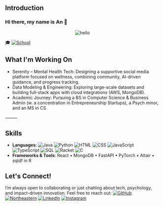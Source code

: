 ## Introduction

### Hi there, my name is **An** 👋

<p align="center">
<img src="https://media.giphy.com/media/v1.Y2lkPTc5MGI3NjExZTRrenplaTRiejkxeWx3NXBkazNkbnJ6NDgxZzZlYWJvb2ZsZGg5dSZlcD12MV9naWZzX3NlYXJjaCZjdD1n/Z1kpfgtHmpWHS/giphy.gif" alt="hello">
</p>

🎓 [![School](https://img.shields.io/badge/Northeastern%20University-'26-maroon?style=flat-square&logo=grad&logoColor=white)]()
  
## What I'm Working On

*	Serenity – Mental Health Tech: Designing a supportive social media platform focused on wellness, combining community, AI-driven guidance, and progress tracking.
*	Data Modeling & Engineering: Exploring large-scale datasets and building full-stack apps with cloud integrations (AWS, MongoDB).
*	Academic Journey: Pursuing a BS in Computer Science & Business Admin (w. a concentration in Entrepreneurship Startups), a Psych minor, and an MS in CS.

⸻


## Skills
 
- **Languages**:
![Java](https://img.shields.io/badge/Java-007396?style=flat-square&logo=java&logoColor=white)
![Python](https://img.shields.io/badge/Python-3776AB?style=flat-square&logo=python&logoColor=white)
![HTML](https://img.shields.io/badge/HTML5-E34F26?style=flat-square&logo=html5&logoColor=white)
![CSS](https://img.shields.io/badge/CSS3-1572B6?style=flat-square&logo=css3&logoColor=white)
![JavaScript](https://img.shields.io/badge/JavaScript-F7DF1E?style=flat-square&logo=javascript&logoColor=black)
![TypeScript](https://img.shields.io/badge/TypeScript-3178C6?style=flat-square&logo=typescript&logoColor=white)
![SQL](https://img.shields.io/badge/SQL-003B57?style=flat-square&logo=postgresql&logoColor=white)
![Racket](https://img.shields.io/badge/Racket-9F1D20?style=flat-square&logo=racket&logoColor=white)
![C](https://img.shields.io/badge/C-A8B9CC?style=flat-square&logo=c&logoColor=black)
- **Frameworks & Tools**: React • MongoDB • FastAPI • PyTorch • Altair • sqldf in R

## Let's Connect!

I’m always open to collaborating or just chatting about tech, psychology, and impact-driven innovation. Feel free to reach out:
[![GitHub](https://img.shields.io/badge/GitHub-phganie-black?style=flat-square&logo=github)](https://github.com/phganie)
[![Northeastern](https://img.shields.io/badge/Email-bui.huu@northeastern.edu-maroon?style=flat-square&logo=gmail&logoColor=white)](mailto:bui.huu@northeastern.edu)
[![LinkedIn](https://img.shields.io/badge/LinkedIn-PhuongAn-blue?style=flat-square&logo=linkedin)](https://www.linkedin.com/in/phuongan-bui/)
[![Instagram](https://img.shields.io/badge/Instagram-@phganiee_-E4405F?style=flat-square&logo=instagram&logoColor=white)](https://instagram.com/phganiee_)
